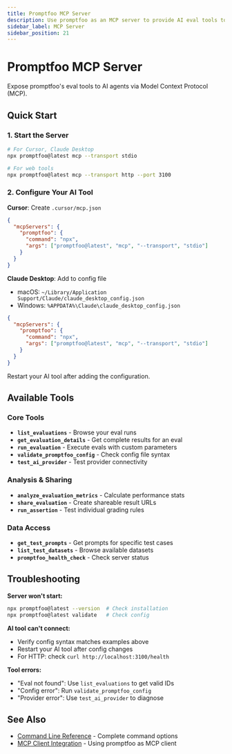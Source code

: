 ```yaml
---
title: Promptfoo MCP Server
description: Use promptfoo as an MCP server to provide AI eval tools to external AI agents and development environments
sidebar_label: MCP Server
sidebar_position: 21
---
```


# Promptfoo MCP Server

Expose promptfoo's eval tools to AI agents via Model Context Protocol (MCP).

## Quick Start

### 1. Start the Server

```bash
# For Cursor, Claude Desktop
npx promptfoo@latest mcp --transport stdio

# For web tools
npx promptfoo@latest mcp --transport http --port 3100
```

### 2. Configure Your AI Tool

**Cursor**: Create `.cursor/mcp.json`

```json title=".cursor/mcp.json"
{
  "mcpServers": {
    "promptfoo": {
      "command": "npx",
      "args": ["promptfoo@latest", "mcp", "--transport", "stdio"]
    }
  }
}
```

**Claude Desktop**: Add to config file

- macOS: `~/Library/Application Support/Claude/claude_desktop_config.json`
- Windows: `%APPDATA%\Claude\claude_desktop_config.json`

```json title="claude_desktop_config.json"
{
  "mcpServers": {
    "promptfoo": {
      "command": "npx",
      "args": ["promptfoo@latest", "mcp", "--transport", "stdio"]
    }
  }
}
```

Restart your AI tool after adding the configuration.

## Available Tools

### Core Tools

- **`list_evaluations`** - Browse your eval runs
- **`get_evaluation_details`** - Get complete results for an eval
- **`run_evaluation`** - Execute evals with custom parameters
- **`validate_promptfoo_config`** - Check config file syntax
- **`test_ai_provider`** - Test provider connectivity

### Analysis & Sharing

- **`analyze_evaluation_metrics`** - Calculate performance stats
- **`share_evaluation`** - Create shareable result URLs
- **`run_assertion`** - Test individual grading rules

### Data Access

- **`get_test_prompts`** - Get prompts for specific test cases
- **`list_test_datasets`** - Browse available datasets
- **`promptfoo_health_check`** - Check server status

## Troubleshooting

**Server won't start:**

```bash
npx promptfoo@latest --version  # Check installation
npx promptfoo@latest validate   # Check config
```

**AI tool can't connect:**

- Verify config syntax matches examples above
- Restart your AI tool after config changes
- For HTTP: check `curl http://localhost:3100/health`

**Tool errors:**

- "Eval not found": Use `list_evaluations` to get valid IDs
- "Config error": Run `validate_promptfoo_config`
- "Provider error": Use `test_ai_provider` to diagnose

## See Also

- [Command Line Reference](/docs/usage/command-line#promptfoo-mcp) - Complete command options
- [MCP Client Integration](/docs/integrations/mcp) - Using promptfoo as MCP client
